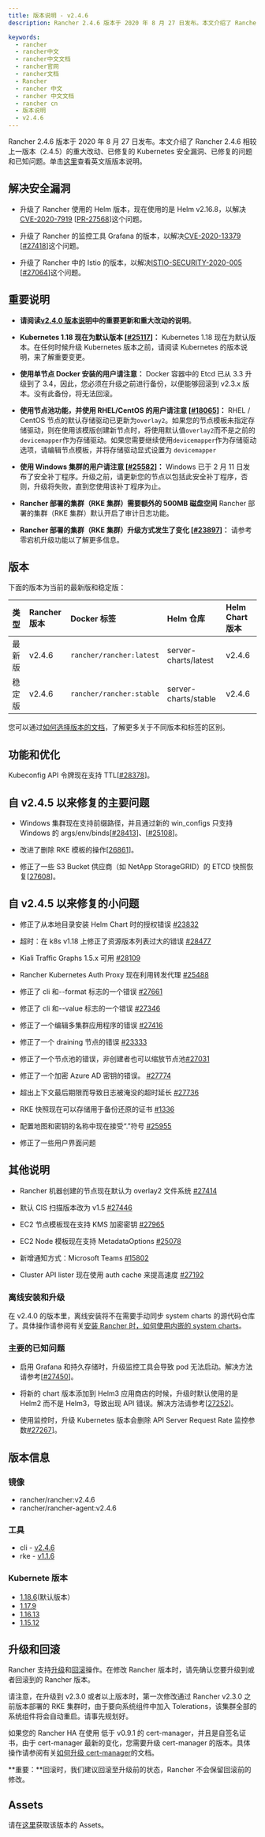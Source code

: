 ```yaml
---
title: 版本说明 - v2.4.6
description: Rancher 2.4.6 版本于 2020 年 8 月 27 日发布。本文介绍了 Rancher 2.4.6 相较上一版本（2.4.50）的重大改动、已修复的Kubernetes 安全漏洞、已修复的问题和已知问题。

keywords:
  - rancher
  - rancher中文
  - rancher中文文档
  - rancher官网
  - rancher文档
  - Rancher
  - rancher 中文
  - rancher 中文文档
  - rancher cn
  - 版本说明
  - v2.4.6
---
```


Rancher 2.4.6 版本于 2020 年 8 月 27 日发布。本文介绍了 Rancher 2.4.6 相较上一版本（2.4.5）的重大改动、已修复的 Kubernetes 安全漏洞、已修复的问题和已知问题。单击[这里](https://github.com/rancher/rancher/releases/tag/v2.4.6)查看英文版版本说明。

## 解决安全漏洞

- 升级了 Rancher 使用的 Helm 版本，现在使用的是 Helm v2.16.8，以解决 [CVE-2020-7919](https://github.com/helm/helm/releases/tag/v2.16.8) [[PR-27568](https://github.com/rancher/rancher/pull/27568)]这个问题。

- 升级了 Rancher 的监控工具 Grafana 的版本，以解决[CVE-2020-13379](https://grafana.com/blog/2020/06/03/grafana-6.7.4-and-7.0.2-released-with-important-security-fix/) [[#27418](https://github.com/rancher/rancher/issues/27418)]这个问题。

- 升级了 Rancher 中的 Istio 的版本，以解决[ISTIO-SECURITY-2020-005](https://istio.io/latest/news/releases/1.4.x/announcing-1.4.9/) [[#27064](https://github.com/rancher/rancher/issues/27064)]这个问题。

## 重要说明

- **请阅读[v2.4.0 版本说明](/docs/rancher2/releases/v2.4.0/)中的重要更新和重大改动的说明**。

- **Kubernetes 1.18 现在为默认版本 [[#25117](https://github.com/rancher/rancher/issues/25117)]：** Kubernetes 1.18 现在为默认版本。在任何时候升级 Kubernetes 版本之前，请阅读 Kubernetes 的版本说明，来了解重要变更。

- **使用单节点 Docker 安装的用户请注意：** Docker 容器中的 Etcd 已从 3.3 升级到了 3.4，因此，您必须在升级之前进行备份，以便能够回滚到 v2.3.x 版本。没有此备份，将无法回滚。

- **使用节点池功能，并使用 RHEL/CentOS 的用户请注意 [[#18065](https://github.com/rancher/rancher/issues/18065)]：** RHEL / CentOS 节点的默认存储驱动已更新为`overlay2`。如果您的节点模板未指定存储驱动，则在使用该模版创建新节点时，将使用默认值`overlay2`而不是之前的`devicemapper`作为存储驱动。如果您需要继续使用`devicemapper`作为存储驱动选项，请编辑节点模板，并将存储驱动显式设置为 `devicemapper`

- **使用 Windows 集群的用户请注意 [[#25582](https://github.com/rancher/rancher/issues/25582)]：** Windows 已于 2 月 11 日发布了安全补丁程序。升级之前，请更新您的节点以包括此安全补丁程序，否则，升级将失败，直到您使用该补丁程序为止。

- **Rancher 部署的集群（RKE 集群）需要额外的 500MB 磁盘空间** Rancher 部署的集群（RKE 集群）默认开启了审计日志功能。

- **Rancher 部署的集群（RKE 集群）升级方式发生了变化 [[#23897](https://github.com/rancher/rancher/issues/23897)]：** 请参考零宕机升级功能以了解更多信息。

## 版本

下面的版本为当前的最新版和稳定版：

| 类型   | Rancher 版本 | Docker 标签              | Helm 仓库            | Helm Chart 版本 |
| :----- | :----------- | :----------------------- | :------------------- | :-------------- |
| 最新版 | v2.4.6       | `rancher/rancher:latest` | server-charts/latest | v2.4.6          |
| 稳定版 | v2.4.6       | `rancher/rancher:stable` | server-charts/stable | v2.4.6          |

您可以通过[如何选择版本的文档](/docs/rancher2/installation/resources/choosing-version/_index)，了解更多关于不同版本和标签的区别。

## 功能和优化

Kubeconfig API 令牌现在支持 TTL[[#28378](https://github.com/rancher/rancher/issues/28378)]。

## 自 v2.4.5 以来修复的主要问题

- Windows 集群现在支持前缀路径，并且通过新的 win_configs 只支持 Windows 的 args/env/binds[[#28413](https://github.com/rancher/rancher/issues/28413)]、[[#25108](https://github.com/rancher/rancher/issues/25108)]。

- 改进了删除 RKE 模板的操作[[26861](https://github.com/rancher/rancher/issues/26861)]。

- 修正了一些 S3 Bucket 供应商（如 NetApp StorageGRID）的 ETCD 快照恢复[[27608](https://github.com/rancher/rancher/issues/27608)]。

## 自 v2.4.5 以来修复的小问题

- 修正了从本地目录安装 Helm Chart 时的授权错误 [#23832](https://github.com/rancher/rancher/issues/23832)

- 超时：在 k8s v1.18 上修正了资源版本列表过大的错误 [#28477](https://github.com/rancher/rancher/issues/28477)

- Kiali Traffic Graphs 1.5.x 可用 [#28109](https://github.com/rancher/rancher/issues/28109)

- Rancher Kubernetes Auth Proxy 现在利用转发代理 [#25488](https://github.com/rancher/rancher/issues/25488)

- 修正了 cli 和--format 标志的一个错误 [#27661](https://github.com/rancher/rancher/issues/27661)

- 修正了 cli 和--value 标志的一个错误 [#27346](https://github.com/rancher/rancher/issues/27346)

- 修正了一个编辑多集群应用程序的错误 [#27416](https://github.com/rancher/rancher/issues/27416)

- 修正了一个 draining 节点的错误 [#23333](https://github.com/rancher/rancher/issues/23333)

- 修正了一个节点池的错误，非创建者也可以缩放节点池[#27031](https://github.com/rancher/rancher/issues/27031)

- 修正了一个加密 Azure AD 密钥的错误。 [#27774](https://github.com/rancher/rancher/issues/27774)

- 超出上下文最后期限而导致日志被淹没的超时延长 [#27736](https://github.com/rancher/rancher/issues/27736)

- RKE 快照现在可以存储用于备份还原的证书 [#1336](https://github.com/rancher/rke/issues/)

- 配置地图和密钥的名称中现在接受“.”符号 [#25955](https://github.com/rancher/rancher/issues/25955)

- 修正了一些用户界面问题

## 其他说明

- Rancher 机器创建的节点现在默认为 overlay2 文件系统 [#27414](https://github.com/rancher/rancher/issues/27414)

- 默认 CIS 扫描版本改为 v1.5 [#27446](https://github.com/rancher/rancher/issues/27446)

- EC2 节点模板现在支持 KMS 加密密钥 [#27965](https://github.com/rancher/rancher/issues/27965)

- EC2 Node 模板现在支持 MetadataOptions [#25078](https://github.com/rancher/rancher/issues/25078)

- 新增通知方式：Microsoft Teams [#15802](https://github.com/rancher/rancher/issues/15802)

- Cluster API lister 现在使用 auth cache 来提高速度 [#27192](https://github.com/rancher/rancher/issues/27192)

### 离线安装和升级

在 v2.4.0 的版本里，离线安装将不在需要手动同步 system charts 的源代码仓库了。具体操作请参阅有关[安装 Rancher 时，如何使用内嵌的 system charts](/docs/rancher2/installation/other-installation-methods/air-gap/install-rancher/_index)。

### 主要的已知问题

- 启用 Grafana 和持久存储时，升级监控工具会导致 pod 无法启动。解决方法请参考[[#27450](https://github.com/rancher/rancher/issues/27450)]。

- 将新的 chart 版本添加到 Helm3 应用商店的时候，升级时默认使用的是 Helm2 而不是 Helm3，导致出现 API 错误。解决方法请参考[[27252](https://github.com/rancher/rancher/issues/27252)]。

- 使用监控时，升级 Kubernetes 版本会删除 API Server Request Rate 监控参数[#27267](https://github.com/rancher/rancher/issues/27267)]。

## 版本信息

### 镜像

- rancher/rancher:v2.4.6
- rancher/rancher-agent:v2.4.6

### 工具

- cli - [v2.4.6](https://github.com/rancher/cli/releases/tag/v2.4.6)
- rke - [v1.1.6](https://github.com/rancher/rke/releases/tag/v1.1.6)

### Kubernete 版本

- [1.18.6](https://github.com/rancher/hyperkube/releases/tag/v1.18.6-rancher1)(默认版本）
- [1.17.9](https://github.com/rancher/hyperkube/releases/tag/v1.17.9-rancher1)
- [1.16.13](https://github.com/rancher/hyperkube/releases/tag/v1.16.13-rancher1)
- [1.15.12](https://github.com/rancher/hyperkube/releases/tag/v1.15.12-rancher2)

## 升级和回滚

Rancher 支持[升级](/docs/rancher2/installation/install-rancher-on-k8s/upgrades/_index)和[回滚](/docs/rancher2/installation/install-rancher-on-k8s/rollbacks/_index)操作。在修改 Rancher 版本时，请先确认您要升级到或者回滚到的 Rancher 版本。

请注意，在升级到 v2.3.0 或者以上版本时，第一次修改通过 Rancher v2.3.0 之前版本部署的 RKE 集群时，由于要向系统组件中加入 Tolerations，该集群全部的系统组件将会自动重启。请事先规划好。

如果您的 Rancher HA 在使用 低于 v0.9.1 的 cert-manager，并且是自签名证书，由于 cert-manager 最新的变化，您需要升级 cert-manager 的版本。具体操作请参阅有关[如何升级 cert-manager](/docs/rancher2/installation/resources/upgrading-cert-manager/_index)的文档。

**重要：**回滚时，我们建议回滚至升级前的状态，Rancher 不会保留回滚前的修改。

## Assets

请在[这里](https://github.com/rancher/rancher/releases/tag/v2.4.6)获取该版本的 Assets。

